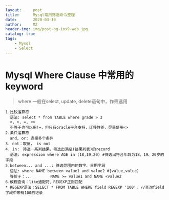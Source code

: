 ```yaml
---
layout:     post
title:      Mysql常用筛选命令整理
date:       2020-03-19
author:     MZ
header-img: img/post-bg-ios9-web.jpg
catalog: true
tags:
    - Mysql
    - Select
---
```


# Mysql Where Clause 中常用的keyword
>where 一般在select, update, delete语句中，作筛选用

    1.比较运算符
      语法: select * from TABLE where grade > 3
      <, >, =, <>
      不等于也可以用!=，但只有oracle平台支持，迁移性差，尽量使用<>
    2.条件运算符
      and, or: 连接多个条件
    3. not：取反， is not
    4. in： 筛选一系列结果，筛选出满足(结果列表)的record
      语法: expression where AGE in (18,19,20) #筛选出符合年龄为18、19、20岁的字段
    5.between... and ...: 筛选范围内的数字、日期字段
      语法: where NAME between value1 and value2 #[value,value)
      等价于：...        NAME >= value1 and NAME <value2
    6.模糊查询：like通配符、REGEXP正则匹配
    * REGEXP语法：SELECT * FROM TABLE WHERE field REGEXP '100'; //查询field字段中带有100的记录
    
    
